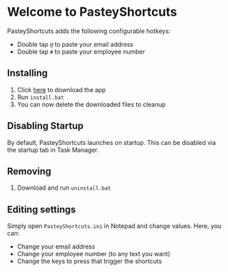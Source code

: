 # Welcome to PasteyShortcuts
PasteyShortcuts adds the following configurable hotkeys:
- Double tap `@` to paste your email address
- Double tap `#` to paste your employee number

## Installing
1. Click [here](https://github.com/FreddieDev/PasteyShortcuts/archive/master.zip) to download the app
2. Run `install.bat`
3. You can now delete the downloaded files to cleanup

## Disabling Startup
By default, PasteyShortcuts launches on startup. This can be disabled via the startup tab in Task Manager.

## Removing
1. Download and run `uninstall.bat`

## Editing settings
Simply open `PasteyShortcuts.ini` in Notepad and change values. Here, you can:
- Change your email address
- Change your employee number (to any text you want)
- Change the keys to press that trigger the shortcuts
